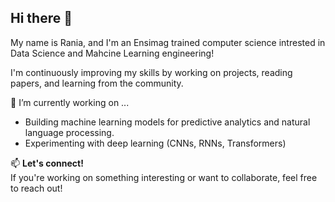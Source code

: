 ## Hi there 👋
My name is Rania, and I'm an Ensimag trained computer science intrested in Data Science and Mahcine Learning engineering!

I'm continuously improving my skills by working on projects, reading papers, and learning from the community.

🔭 I’m currently working on ...
- Building machine learning models for predictive analytics and natural language processing.
- Experimenting with deep learning (CNNs, RNNs, Transformers)  

📫 **Let's connect!**  
If you're working on something interesting or want to collaborate, feel free to reach out!
<!--
**RaniaZougari/RaniaZougari** is a ✨ _special_ ✨ repository because its `README.md` (this file) appears on your GitHub profile.

Here are some ideas to get you started:

- 🔭 I’m currently working on ...
- 🌱 I’m currently learning ...
- 👯 I’m looking to collaborate on ...
- 🤔 I’m looking for help with ...
- 💬 Ask me about ...
- 📫 How to reach me: ...
- 😄 Pronouns: ...
- ⚡ Fun fact: ...
-->
